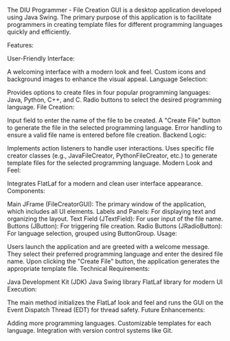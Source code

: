 The DIU Programmer - File Creation GUI is a desktop application developed using Java Swing. The primary purpose of this application is to facilitate programmers in creating template files for different programming languages quickly and efficiently.

Features:

User-Friendly Interface:

A welcoming interface with a modern look and feel.
Custom icons and background images to enhance the visual appeal.
Language Selection:

Provides options to create files in four popular programming languages: Java, Python, C++, and C.
Radio buttons to select the desired programming language.
File Creation:

Input field to enter the name of the file to be created.
A "Create File" button to generate the file in the selected programming language.
Error handling to ensure a valid file name is entered before file creation.
Backend Logic:

Implements action listeners to handle user interactions.
Uses specific file creator classes (e.g., JavaFileCreator, PythonFileCreator, etc.) to generate template files for the selected programming language.
Modern Look and Feel:

Integrates FlatLaf for a modern and clean user interface appearance.
Components:

Main JFrame (FileCreatorGUI): The primary window of the application, which includes all UI elements.
Labels and Panels: For displaying text and organizing the layout.
Text Field (JTextField): For user input of the file name.
Buttons (JButton): For triggering file creation.
Radio Buttons (JRadioButton): For language selection, grouped using ButtonGroup.
Usage:

Users launch the application and are greeted with a welcome message.
They select their preferred programming language and enter the desired file name.
Upon clicking the "Create File" button, the application generates the appropriate template file.
Technical Requirements:

Java Development Kit (JDK)
Java Swing library
FlatLaf library for modern UI
Execution:

The main method initializes the FlatLaf look and feel and runs the GUI on the Event Dispatch Thread (EDT) for thread safety.
Future Enhancements:

Adding more programming languages.
Customizable templates for each language.
Integration with version control systems like Git.
